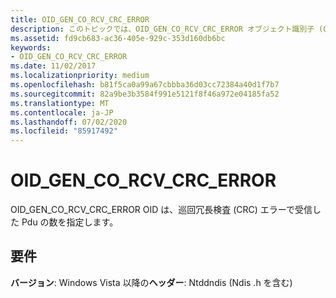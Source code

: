 ```yaml
---
title: OID_GEN_CO_RCV_CRC_ERROR
description: このトピックでは、OID_GEN_CO_RCV_CRC_ERROR オブジェクト識別子 (OID) について説明します。
ms.assetid: fd9cb683-ac36-405e-929c-353d160db6bc
keywords:
- OID_GEN_CO_RCV_CRC_ERROR
ms.date: 11/02/2017
ms.localizationpriority: medium
ms.openlocfilehash: b81f5ca0a99a67cbbba36d03cc72384a40d1f7b7
ms.sourcegitcommit: 82a9be3b3584f991e5121f8f46a972e04185fa52
ms.translationtype: MT
ms.contentlocale: ja-JP
ms.lasthandoff: 07/02/2020
ms.locfileid: "85917492"
---
```

# <a name="oid_gen_co_rcv_crc_error"></a>OID_GEN_CO_RCV_CRC_ERROR

OID_GEN_CO_RCV_CRC_ERROR OID は、巡回冗長検査 (CRC) エラーで受信した Pdu の数を指定します。

## <a name="requirements"></a>要件

**バージョン**: Windows Vista 以降の**ヘッダー**: Ntddndis (Ndis .h を含む)

